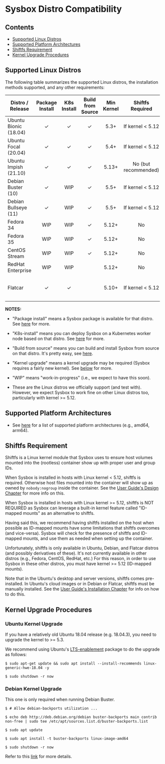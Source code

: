 # Sysbox Distro Compatibility

## Contents

-   [Supported Linux Distros](#supported-linux-distros)
-   [Supported Platform Architectures](#supported-platform-architectures)
-   [Shiftfs Requirement](#shiftfs-requirement)
-   [Kernel Upgrade Procedures](#kernel-upgrade-procedures)

## Supported Linux Distros

The following table summarizes the supported Linux distros, the installation
methods supported, and any other requirements:

| Distro / Release      | Package Install | K8s Install | Build from Source | Min Kernel | Shiftfs Required | Other |
| --------------------- | :-------------: | :---------: | :---------------: | :--------: | :--------------: | ----- |
| Ubuntu Bionic (18.04) | ✓               | ✓           | ✓                 | 5.3+       | If kernel < 5.12 | [Kernel upgrade notes](#ubuntu-kernel-upgrade) |
| Ubuntu Focal  (20.04) | ✓               | ✓           | ✓                 | 5.4+       | If kernel < 5.12 | |
| Ubuntu Impish (21.10) | ✓               | ✓           | ✓                 | 5.13+      | No (but recommended) | |
| Debian Buster (10)    | ✓               | WIP         | ✓                 | 5.5+       | If kernel < 5.12 | [Kernel upgrade notes](#debian-kernel-upgrade) |
| Debian Bullseye (11)  | ✓               | WIP         | ✓                 | 5.5+       | If kernel < 5.12 | |
| Fedora 34             | WIP             | WIP         | ✓                 | 5.12+      | No | |
| Fedora 35             | WIP             | WIP         | ✓                 | 5.12+      | No | |
| CentOS Stream         | WIP             | WIP         | ✓                 | 5.12+      | No | |
| RedHat Enterprise     | WIP             | WIP         |                   | 5.12+      | No | Sysbox-EE only |
| Flatcar               | ✓               | ✓           |                   | 5.10+      | If kernel < 5.12  | Sysbox-EE only; see [here](user-guide/install-flatcar.md). |

**NOTES:**

-   "Package install" means a Sysbox package is available for that distro. See
    [here](user-guide/install-package.md) for more.

-   "K8s-install" means you can deploy Sysbox on a Kubernetes worker node based
    on that distro. See [here](user-guide/install-k8s.md) for more.

-   "Build from source" means you can build and install Sysbox from source on
    that distro. It's pretty easy, see [here](developers-guide/README.md).

-   "Kernel upgrade" means a kernel upgrade may be required (Sysbox requires a
    fairly new kernel). See [below](#kernel-upgrade-procedures) for more.

-   "WIP" means "work-in-progress" (i.e., we expect to have this soon).

-   These are the Linux distros we officially support (and test with). However,
    we expect Sysbox to work fine on other Linux distros too, particularly with
    kernel >= 5.12.

## Supported Platform Architectures

* See [here](arch-compat.md) for a list of supported platform architectures
  (e.g., amd64, arm64).

## Shiftfs Requirement

Shiftfs is a Linux kernel module that Sysbox uses to ensure host volumes mounted
into the (rootless) container show up with proper user and group IDs.

When Sysbox is installed in hosts with Linux kernel < 5.12, shiftfs is
required. Otherwise host files mounted into the container will show up as owned
by `nobody:nogroup` inside the container. See the [User Guide's Design Chapter](user-guide/design.md)
for more info on this.

When Sysbox is installed in hosts with Linux kernel >= 5.12, shiftfs is NOT
REQUIRED as Sysbox can leverage a built-in kernel feature called "ID-mapped
mounts" as an alternative to shiftfs.

Having said this, we recommend having shiftfs installed on the host when
possible as ID-mapped mounts have some limitations that shiftfs overcomes (and
vice-versa). Sysbox will check for the presence of shiftfs and ID-mapped mounts,
and use them as needed when setting up the container.

Unfortunately, shiftfs is only available in Ubuntu, Debian, and Flatcar distros
(and possibly derivatives of these). It's not currently available in other
distros (e.g., Fedora, CentOS, RedHat, etc.) For this reason, in order to use
Sysbox in these other distros, you must have kernel >= 5.12 (ID-mapped mounts).

Note that in the Ubuntu's desktop and server versions, shiftfs comes
pre-installed. In Ubuntu's cloud images or in Debian or Flatcar, shiftfs must be
manually installed. See the [User Guide's Installation Chapter](user-guide/install-package.md)
for info on how to do this.

## Kernel Upgrade Procedures

### Ubuntu Kernel Upgrade

If you have a relatively old Ubuntu 18.04 release (e.g. 18.04.3), you need to upgrade the kernel to >= 5.3.

We recommend using Ubuntu's [LTS-enablement](https://wiki.ubuntu.com/Kernel/LTSEnablementStack) package to do the upgrade as follows:

```console
$ sudo apt-get update && sudo apt install --install-recommends linux-generic-hwe-18.04 -y

$ sudo shutdown -r now
```

### Debian Kernel Upgrade

This one is only required when running Debian Buster.

```console
$ # Allow debian-backports utilization ...

$ echo deb http://deb.debian.org/debian buster-backports main contrib non-free | sudo tee /etc/apt/sources.list.d/buster-backports.list

$ sudo apt update

$ sudo apt install -t buster-backports linux-image-amd64

$ sudo shutdown -r now
```

Refer to this [link](https://wiki.debian.org/HowToUpgradeKernel) for more details.

